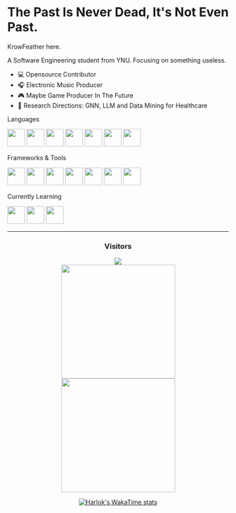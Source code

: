 <div>
  <h1>The Past Is Never Dead, It's Not Even Past.</h1>
  
  KrowFeather here.

  A Software Engineering student from YNU. Focusing on something useless.

+ 💻 Opensource Contributor
+ 🎧 Electronic Music Producer
+ 🎮 Maybe Game Producer In The Future
+ 🔭 Research Directions: GNN, LLM and Data Mining for Healthcare
</div>

Languages
<div>
  <img src="https://cdn.jsdelivr.net/gh/devicons/devicon@latest/icons/cplusplus/cplusplus-original.svg" width="40" height="40"/>
  <img src="https://cdn.jsdelivr.net/gh/devicons/devicon@latest/icons/python/python-original-wordmark.svg" width="40" height="40"/>
  <img src="https://cdn.jsdelivr.net/gh/devicons/devicon@latest/icons/java/java-original-wordmark.svg" width="40" height="40"/>
  <img src="https://cdn.jsdelivr.net/gh/devicons/devicon@latest/icons/html5/html5-original.svg"  width="40" height="40" />
  <img src="https://cdn.jsdelivr.net/gh/devicons/devicon@latest/icons/css3/css3-original.svg" width="40" height="40"/>
  <img src="https://cdn.jsdelivr.net/gh/devicons/devicon@latest/icons/javascript/javascript-original.svg" width="40" height="40"/>
  <img src="https://cdn.jsdelivr.net/gh/devicons/devicon@latest/icons/typescript/typescript-original.svg" width="40" height="40"/>      
</div>

Frameworks & Tools
<div>
  <img src="https://cdn.jsdelivr.net/gh/devicons/devicon@latest/icons/spring/spring-original.svg" width="40" height="40"/>        
  <img src="https://cdn.jsdelivr.net/gh/devicons/devicon@latest/icons/vuejs/vuejs-original.svg" width="40" height="40"/>
  <img src="https://cdn.jsdelivr.net/gh/devicons/devicon@latest/icons/mysql/mysql-original-wordmark.svg" width="40" height="40"/>
  <img src="https://cdn.jsdelivr.net/gh/devicons/devicon@latest/icons/docker/docker-original.svg" width="40" height="40"/>       
  <img src="https://cdn.jsdelivr.net/gh/devicons/devicon@latest/icons/neo4j/neo4j-original-wordmark.svg" width="40" height="40"/>
  <img src="https://cdn.jsdelivr.net/gh/devicons/devicon@latest/icons/qt/qt-original.svg" width="40" height="40"/>
  <img src="https://cdn.jsdelivr.net/gh/devicons/devicon@latest/icons/flask/flask-original.svg" width="40" height="40" style="background-color:white;"/>
               
</div>

Currently Learning
<div>
  <img src="https://cdn.jsdelivr.net/gh/devicons/devicon@latest/icons/pytorch/pytorch-original.svg" width="40" height="40"/>
  <img src="https://cdn.jsdelivr.net/gh/devicons/devicon@latest/icons/go/go-original.svg" width="40" height="40" />        
  <img src="https://cdn.jsdelivr.net/gh/devicons/devicon@latest/icons/kubernetes/kubernetes-original.svg"  width="40" height="40" />
          
          
</div>
<hr>

<div align="center">
  <h3>Visitors</h3>
  <img src="https://profile-counter.glitch.me/KrowFeather/count.svg"/>
  <br>
<a href="https://github.com/anuraghazra/github-readme-stats">
<img height=259 src="https://github-readme-stats.vercel.app/api/top-langs/?username=krowfeather&hide_border=true&layout=compact&langs_count=10&role=owner,collaborator&theme=shadow_red&title_color=f03e3e&text_color=ddd" />
</a>
<a href="https://github.com/anuraghazra/github-readme-stats">
<img height=259 src="https://github-readme-stats.vercel.app/api?username=krowfeather&show_icons=true&line_height=28&card_width=243&hide_border=true&include_all_commits=true&role=owner,collaborator&show=reviews,discussions_answered&rank_icon=percentile&exclude_repo=github-readme-stats&theme=shadow_red&title_color=f03e3e&text_color=ddd"/>
</a>

[![Harlok's WakaTime stats](https://github-readme-stats.vercel.app/api/wakatime?username=KrowFeather&hide_border=true&card_width=800&theme=shadow_red&layout=compact&title_color=f03e3e&text_color=ddd&v=2)](https://github.com/anuraghazra/github-readme-stats)
</div>



